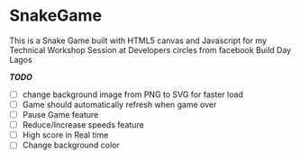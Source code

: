 # SnakeGame

This is a Snake Game built with HTML5 canvas and Javascript for my Technical Workshop Session at Developers circles from facebook Build Day Lagos

_**TODO**_

- [ ] change background image from PNG to SVG for faster load
- [ ] Game should automatically refresh when game over
- [ ] Pause Game feature
- [ ] Reduce/Increase speeds feature
- [ ] High score in Real time
- [ ] Change background color
